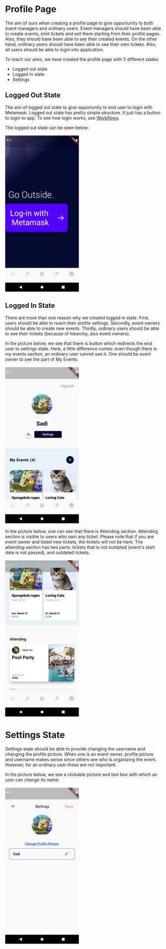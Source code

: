 # Profile Page

The aim of ours when creating a profile page to give opportunity to both event managers and ordinary users. Event managers should have been able to create events, mint tickets and sell them starting from their profile pages. Also, they should have been able to see their created events. On the other hand, ordinary users should have been able to see their own tickets.
Also, all users should be able to login into application.

To reach our aims, we have created the profile page with 3 different states:
- Logged out state
- Logged in state
- Settings

## Logged Out State
The aim of logged out state to give opportunity to end user to login with Metamask.
Logged out state has pretty simple structure. It just has a button to login to app. To see how login works, see [Workflows](/Workflows/introduction.md).

The logged out state can be seen below:
<br/> <br/>
<img src="/static/pages/profile_logged_out.png" style="height:500px;"></img>

## Logged In State
There are more than one reason why we created logged in state. First, users should be able to reach their profile settings. Secondly, event owners should be able to create new events. Thirdly, ordinary users should be able to see their tickets (because of hiearchy, also event owners).

In the picture below, we see that there is button which redirects the end user to settings state.
Here, a little difference comes: even though there is my events section, an ordinary user cannot see it. One should be event owner to see the part of My Events.
<br/> <br/>
<img src="/static/pages/profile_logged_in.png" style="height:500px;"></img>

In the picture below, one can see that there is Attending section. Attending section is visible to users who own any ticket. Please note that if you are event owner and listed new tickets, the tickets will not be here.
The attending section has two parts: tickets that is not outdated (event's start date is not passed), and outdated tickets.
<br/> <br/>
<img src="/static/pages/profile_logged_in_attending.png" style="height:500px;"></img>

# Settings State
Settings state should be able to provide changing the username and changing the profile picture. When one is an event owner, profile picture and username makes sense since others see who is organizing the event. However, for an ordinary user these are not important.

In the picture below, we see a clickable picture and text box with which an user can change its name:
<br/> <br/>
<img src="/static/pages/profile_settings_state.png" style="height:500px;"></img>






